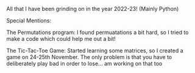 All that I have been grinding on in the year 2022-23! (Mainly Python)

Special Mentions:

The Permutations program: I found permuatations a bit hard, so I tried to make a code which could help me out a bit!


The Tic-Tac-Toe Game: Started learning some matrices, so I created a game on 24-25th November. The only problem is that you have to deliberately play bad in order to lose... am working on that too
